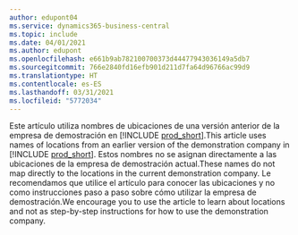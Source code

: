 ```yaml
---
author: edupont04
ms.service: dynamics365-business-central
ms.topic: include
ms.date: 04/01/2021
ms.author: edupont
ms.openlocfilehash: e661b9ab782100700373d44477943036149a5db7
ms.sourcegitcommit: 766e2840fd16efb901d211d7fa64d96766ac99d9
ms.translationtype: HT
ms.contentlocale: es-ES
ms.lasthandoff: 03/31/2021
ms.locfileid: "5772034"
---
```

<span data-ttu-id="b132b-101">Este artículo utiliza nombres de ubicaciones de una versión anterior de la empresa de demostración en [!INCLUDE [prod_short](prod_short.md)].</span><span class="sxs-lookup"><span data-stu-id="b132b-101">This article uses names of locations from an earlier version of the demonstration company in [!INCLUDE [prod_short](prod_short.md)].</span></span> <span data-ttu-id="b132b-102">Estos nombres no se asignan directamente a las ubicaciones de la empresa de demostración actual.</span><span class="sxs-lookup"><span data-stu-id="b132b-102">These names do not map directly to the locations in the current demonstration company.</span></span> <span data-ttu-id="b132b-103">Le recomendamos que utilice el artículo para conocer las ubicaciones y no como instrucciones paso a paso sobre cómo utilizar la empresa de demostración.</span><span class="sxs-lookup"><span data-stu-id="b132b-103">We encourage you to use the article to learn about locations and not as step-by-step instructions for how to use the demonstration company.</span></span>